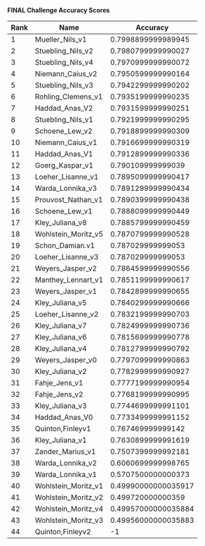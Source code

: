 **FINAL Challenge Accuracy Scores**



|Rank|Name|Accuracy|
|----|-----|---|
|1|Mueller_Nils_v1|0.7998899999989945|
|2|Stuebling_Nils_v2|0.7980799999990027|
|3|Stuebling_Nils_v4|0.7970999999990072|
|4|Niemann_Caius_v2|0.7950599999990164|
|5|Stuebling_Nils_v3|0.7942299999990202|
|6|Rohling_Clemens_v1|0.7935199999990235|
|7|Haddad_Anas_V2|0.7931599999990251|
|8|Stuebling_Nils_v1|0.7921999999990295|
|9|Schoene_Lew_v2|0.7918899999990309|
|10|Niemann_Caius_v1|0.7916699999990319|
|11|Haddad_Anas_V1|0.7912899999990336|
|12|Goerg_Kaspar_v1|0.790109999999039|
|13|Loeher_Lisanne_v1|0.7895099999990417|
|14|Warda_Lonnika_v3|0.7891299999990434|
|15|Prouvost_Nathan_v1|0.7890399999990438|
|16|Schoene_Lew_v1|0.7888099999990449|
|17|Kley_Juliana_v8|0.7885799999990459|
|18|Wohlstein_Moritz_v5|0.7870799999990528|
|19|Schon_Damian.v1|0.787029999999053|
|20|Loeher_Lisanne_v3|0.787029999999053|
|21|Weyers_Jasper_v2|0.7864599999990556|
|22|Manthey_Lennart_v1|0.7851199999990617|
|23|Weyers_Jasper_v1|0.7842899999990655|
|24|Kley_Juliana_v5|0.7840299999990666|
|25|Loeher_Lisanne_v2|0.7832199999990703|
|26|Kley_Juliana_v7|0.7824999999990736|
|27|Kley_Juliana_v6|0.7815699999990778|
|28|Kley_Juliana_v4|0.7812799999990792|
|29|Weyers_Jasper_v0|0.7797099999990863|
|30|Kley_Juliana_v2|0.7782999999990927|
|31|Fahje_Jens_v1|0.7777199999990954|
|32|Fahje_Jens_v2|0.7768199999990995|
|33|Kley_Juliana_v3|0.7744699999991101|
|34|Haddad_Anas_V0|0.7733499999991152|
|35|Quinton,Finleyv1|0.767469999999142|
|36|Kley_Juliana_v1|0.7630899999991619|
|37|Zander_Marius_v1|0.7507399999992181|
|38|Warda_Lonnika_v2|0.6060699999998765|
|39|Warda_Lonnika_v1|0.5707500000000373|
|40|Wohlstein_Moritz_v1|0.49990000000035917|
|41|Wohlstein_Moritz_v2|0.499720000000359|
|42|Wohlstein_Moritz_v4|0.49957000000035884|
|43|Wohlstein_Moritz_v3|0.49956000000035883|
|44|Quinton,Finleyv2|-1|

